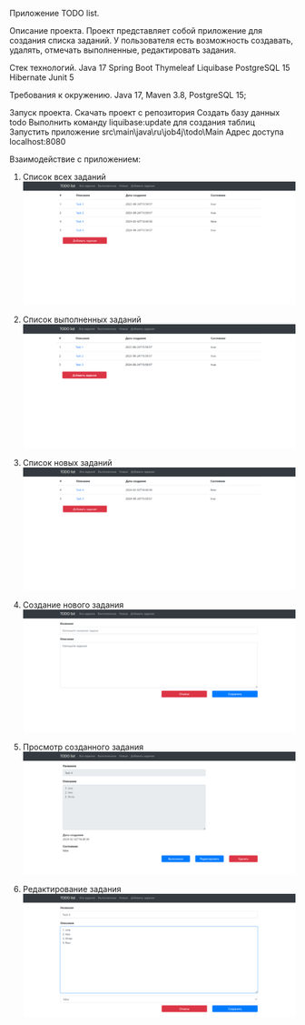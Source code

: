 Приложение TODO list.

Описание проекта.
Проект представляет собой приложение для создания списка заданий.
У пользователя есть возможность создавать, удалять, отмечать выполненные, редактировать задания.

Стек технологий.
Java 17
Spring Boot
Thymeleaf
Liquibase
PostgreSQL 15
Hibernate
Junit 5

Требования к окружению. Java 17, Maven 3.8, PostgreSQL 15;

Запуск проекта.
Скачать проект с репозитория
Создать базу данных todo
Выполнить команду liquibase:update для создания таблиц
Запустить приложение src\main\java\ru\job4j\todo\Main
Адрес доступа localhost:8080

Взаимодействие с приложением:
1. Список всех заданий
   ![](files/allTasksList.png)

2. Список выполненных заданий
   ![](files/doneTasksList.png)

3. Список новых заданий
   ![](files/newTasksList.png)

4. Создание нового задания
   ![](files/newTask.png)

5. Просмотр созданного задания
   ![](files/infoTask.png)

6. Редактирование задания
   ![](files/updateTask.png)
